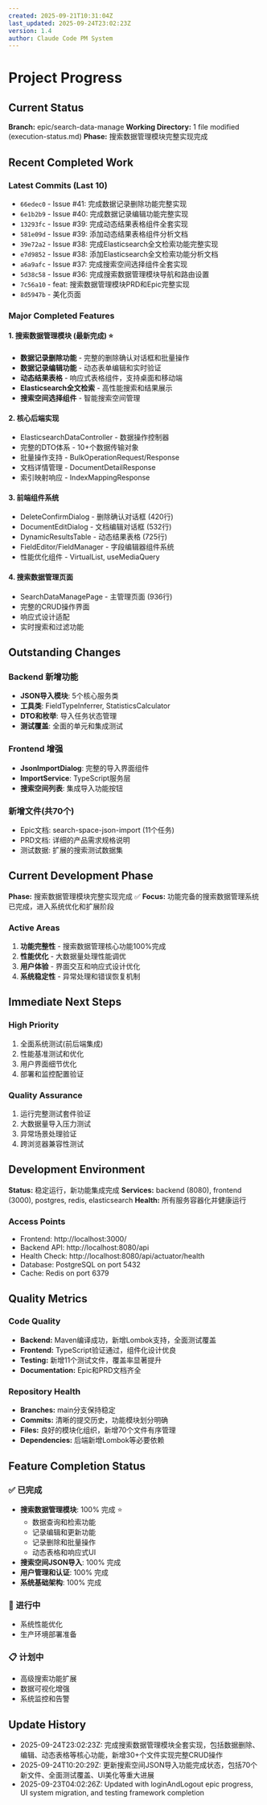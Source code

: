 ```yaml
---
created: 2025-09-21T10:31:04Z
last_updated: 2025-09-24T23:02:23Z
version: 1.4
author: Claude Code PM System
---
```


# Project Progress

## Current Status

**Branch:** epic/search-data-manage
**Working Directory:** 1 file modified (execution-status.md)
**Phase:** 搜索数据管理模块完整实现完成

## Recent Completed Work

### Latest Commits (Last 10)
- `66edec0` - Issue #41: 完成数据记录删除功能完整实现
- `6e1b2b9` - Issue #40: 完成数据记录编辑功能完整实现
- `13293fc` - Issue #39: 完成动态结果表格组件全套实现
- `581e09d` - Issue #39: 添加动态结果表格组件分析文档
- `39e72a2` - Issue #38: 完成Elasticsearch全文检索功能完整实现
- `e7d9852` - Issue #38: 添加Elasticsearch全文检索功能分析文档
- `a6a9afc` - Issue #37: 完成搜索空间选择组件全套实现
- `5d38c58` - Issue #36: 完成搜索数据管理模块导航和路由设置
- `7c56a10` - feat: 搜索数据管理模块PRD和Epic完整实现
- `8d5947b` - 美化页面

### Major Completed Features

#### 1. **搜索数据管理模块 (最新完成)** ⭐
- **数据记录删除功能** - 完整的删除确认对话框和批量操作
- **数据记录编辑功能** - 动态表单编辑和实时验证
- **动态结果表格** - 响应式表格组件，支持桌面和移动端
- **Elasticsearch全文检索** - 高性能搜索和结果展示
- **搜索空间选择组件** - 智能搜索空间管理

#### 2. **核心后端实现**
- ElasticsearchDataController - 数据操作控制器
- 完整的DTO体系 - 10+个数据传输对象
- 批量操作支持 - BulkOperationRequest/Response
- 文档详情管理 - DocumentDetailResponse
- 索引映射响应 - IndexMappingResponse

#### 3. **前端组件系统**
- DeleteConfirmDialog - 删除确认对话框 (420行)
- DocumentEditDialog - 文档编辑对话框 (532行)
- DynamicResultsTable - 动态结果表格 (725行)
- FieldEditor/FieldManager - 字段编辑器组件系统
- 性能优化组件 - VirtualList, useMediaQuery

#### 4. **搜索数据管理页面**
- SearchDataManagePage - 主管理页面 (936行)
- 完整的CRUD操作界面
- 响应式设计适配
- 实时搜索和过滤功能

## Outstanding Changes

### Backend 新增功能
- **JSON导入模块**: 5个核心服务类
- **工具类**: FieldTypeInferrer, StatisticsCalculator
- **DTO和枚举**: 导入任务状态管理
- **测试覆盖**: 全面的单元和集成测试

### Frontend 增强
- **JsonImportDialog**: 完整的导入界面组件
- **ImportService**: TypeScript服务层
- **搜索空间列表**: 集成导入功能按钮

### 新增文件(共70个)
- Epic文档: search-space-json-import (11个任务)
- PRD文档: 详细的产品需求规格说明
- 测试数据: 扩展的搜索测试数据集

## Current Development Phase

**Phase:** 搜索数据管理模块完整实现完成 ✅
**Focus:** 功能完备的搜索数据管理系统已完成，进入系统优化和扩展阶段

### Active Areas
1. **功能完整性** - 搜索数据管理核心功能100%完成
2. **性能优化** - 大数据量处理性能调优
3. **用户体验** - 界面交互和响应式设计优化
4. **系统稳定性** - 异常处理和错误恢复机制

## Immediate Next Steps

### High Priority
1. 全面系统测试(前后端集成)
2. 性能基准测试和优化
3. 用户界面细节优化
4. 部署和监控配置验证

### Quality Assurance
1. 运行完整测试套件验证
2. 大数据量导入压力测试
3. 异常场景处理验证
4. 跨浏览器兼容性测试

## Development Environment

**Status:** 稳定运行，新功能集成完成
**Services:** backend (8080), frontend (3000), postgres, redis, elasticsearch
**Health:** 所有服务容器化并健康运行

### Access Points
- Frontend: http://localhost:3000/
- Backend API: http://localhost:8080/api
- Health Check: http://localhost:8080/api/actuator/health
- Database: PostgreSQL on port 5432
- Cache: Redis on port 6379

## Quality Metrics

### Code Quality
- **Backend:** Maven编译成功，新增Lombok支持，全面测试覆盖
- **Frontend:** TypeScript验证通过，组件化设计优良
- **Testing:** 新增11个测试文件，覆盖率显著提升
- **Documentation:** Epic和PRD文档齐全

### Repository Health
- **Branches:** main分支保持稳定
- **Commits:** 清晰的提交历史，功能模块划分明确
- **Files:** 良好的模块化组织，新增70个文件有序管理
- **Dependencies:** 后端新增Lombok等必要依赖

## Feature Completion Status

### ✅ 已完成
- **搜索数据管理模块**: 100% 完成 ⭐
  - 数据查询和检索功能
  - 记录编辑和更新功能
  - 记录删除和批量操作
  - 动态表格和响应式UI
- **搜索空间JSON导入**: 100% 完成
- **用户管理和认证**: 100% 完成
- **系统基础架构**: 100% 完成

### 🔄 进行中
- 系统性能优化
- 生产环境部署准备

### 📋 计划中
- 高级搜索功能扩展
- 数据可视化增强
- 系统监控和告警

## Update History
- 2025-09-24T23:02:23Z: 完成搜索数据管理模块全套实现，包括数据删除、编辑、动态表格等核心功能，新增30+个文件实现完整CRUD操作
- 2025-09-24T10:20:29Z: 更新搜索空间JSON导入功能完成状态，包括70个新文件、全面测试覆盖、UI美化等重大进展
- 2025-09-23T04:02:26Z: Updated with loginAndLogout epic progress, UI system migration, and testing framework completion